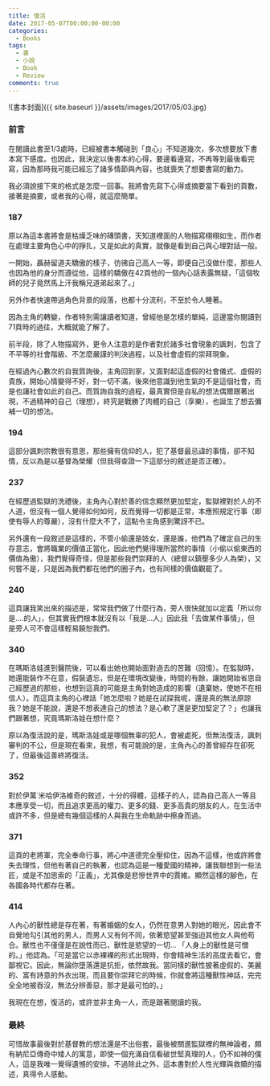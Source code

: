 ```yaml
---
title: 復活
date: 2017-05-07T00:00:00-00:00
categories: 
  - Books
tags: 
  - 書
  - 小說
  - Book
  - Review
comments: true
---
```


![書本封面]({{ site.baseurl }}/assets/images/2017/05/03.jpg)

### 前言

在閱讀此書至1/3處時，已經被書本觸碰到「良心」不知道幾次，多次想要放下書本寫下感度。也因此，我決定以後書本的心得，要邊看邊寫，不再等到最後看完寫，因為那時我可能已經忘了諸多情節與內容，也就喪失了想要書寫的動力。

我必須說接下來的格式是怎麼一回事。我將會先寫下心得或摘要當下看到的頁數，接著是摘要，或者我的心得，就這麼簡單。

### 187

原以為這本書將會是枯燥乏味的磚頭書，天知道裡面的人物描寫栩栩如生，而作者在處理主要角色心中的掙扎，又是如此的真實，就像是看到自己與心理對話一般。

一開始，聶赫留道夫驕傲的樣子，彷彿自己高人一等，即便自己沒做什麼，那些人也因為他的身分而遵從他，這樣的驕傲在42頁他的一個內心話表露無疑，「這個牧師的兒子竟然馬上汗我稱兄道弟起來了。」

另外作者快速帶過角色背景的段落，也都十分流利，不至於令人睡著。

因為主角的轉變，作者特別需讓讀者知道，曾經他是怎樣的單純，這邊當你閱讀到71頁時的過往，大概就能了解了。

前半段，除了人物描寫外，更令人注意的是作者對於諸多社會現象的諷刺，包含了不平等的社會階級、不怎麼嚴謹的判決過程，以及社會虛假的崇拜現象。

在經過內心數次的自我質詢後，主角回到家，又面對起這虛假的社會儀式、虛假的貴族，開始心情變得不好，對一切不滿，後來他意識到他生氣的不是這個社會，而是也讓社會如此的自己。而質詢自我的過程，最真實但是自私的想法偶爾跟著出現，不過精神的自己（理想），終究是戰勝了肉體的自己（享樂），也誕生了想去彌補一切的想法。

### 194
這部分諷刺宗教很有意思，那些擁有信仰的人，犯了基督最忌諱的事情，卻不知情，反以為是以基督為榮耀（但我得查證一下這部分的敘述是否正確）。

### 237
在經歷過監獄的洗禮後，主角內心對於善的信念顯然更加堅定，監獄裡對於人的不人道，但沒有一個人覺得如何如何，反而覺得一切都是正常，本應照規定行事（即使有辱人的尊嚴），沒有什麼大不了，這點令主角感到驚訝不已。

另外還有一段敘述是這樣的，不管小偷還是妓女，還是誰，他們為了確定自己的生存意志，會將職業的價值正當化，因此他們覺得理所當然的事情（小偷以偷東西的價值為傲），我們覺得奇怪，但是那些我們崇拜的人（總督以鎮壓多少人為榮），又何嘗不是，只是因為我們都在他們的圈子內，也有同樣的價值觀罷了。

### 240
這頁讓我笑出來的描述是，常常我們做了什麼行為，旁人很快就加以定義「所以你是....的人」，但其實我們根本就沒有以「我是...人」因此我「去做某件事情」，但是旁人可不會這樣輕易饒恕我們。

### 340
在瑪斯洛娃進到醫院後，可以看出她也開始面對過去的苦難（回憶）。在監獄時，她還能裝作不在意，假裝遺忘，但是在環境改變後，時間的有餘，讓她開始省思自己經歷過的那些，也想到這真的可能是主角對她造成的影響（遺棄她，使她不在相信人）。而這頁主角的心裡話「她怎麼啦？她是在試探我呢，還是真的無法原諒我？她是不能說，還是不想表達自己的想法？是心軟了還是更加堅定了？」也讓我們跟著想，究竟瑪斯洛娃在想什麼？

原以為復活說的是，瑪斯洛娃或是哪個無辜的犯人，會被處死，但無法復活，諷刺審判的不公，但是現在看來，我想，有可能說的是，主角內心的善曾經存在卻死了，但最後這善終將復活。

### 352
對於伊萬˙米哈伊洛維奇的敘述，十分的得體，這樣子的人，認為自己高人一等且本應享受一切，而且追求更高的權力、更多的錢、更多高貴的朋友的人，在生活中或許不多，但是總有幾個這樣的人與我在生命軌跡中擦身而過。

### 371
這頁的老將軍，完全奉命行事，將心中道德完全壓抑住，因為不這樣，他或許將會失去理性，但他有著自己的執著，也認為這是一種愛國的精神，讓我聯想到一些法匠，或是不加思索的「正義」，尤其像是悲慘世界中的賈維。顯然這樣的腳色，在各國各時代都存在著。

### 414
人內心的獸性總是存在著，有著婚姻的女人，仍然在意男人對她的眼光，因此會不自覺地勾引其他的男人，而男人又有何不同，依著慾望甚至強迫其他女人與他苟合。獸性也不僅僅是在說性而已，獸性是慾望的一切...
「人身上的獸性是可憎的。」他認為。「可是當它以赤裸裸的形式出現時，你會精神生活的高度去看它，會鄙視它。因此，無論你墮落還是抗拒，依然故我。當同樣的獸性披著虛假的、美麗的、富有詩意的外衣出現，而且要你崇拜它的時候，你就會將這種獸性神話，完完全全地被吞沒，無法分辨善惡，那才是最可怕的。」

我現在在想，復活的，或許並非主角一人，而是跟著閱讀的我。

### 最終
可惜故事最後對於基督教的想法還是不出俗套，最後被關進監獄裡的無神論者，頗有納尼亞傳奇中矮人的寓意，即使一個充滿自信看破世堅真理的人，仍不如神的僕人，這是我唯一覺得遺憾的安排。不過除此之外，這本書對於人性光輝與救贖的描述，真得令人感動。